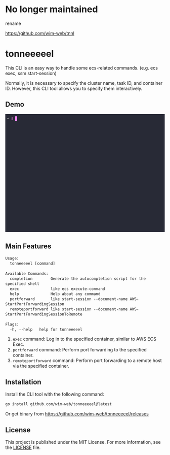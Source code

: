 # No longer maintained

rename

https://github.com/wim-web/tnnl


# tonneeeeel

This CLI is an easy way to handle some ecs-related commands. (e.g. ecs exec, ssm start-session)

Normally, it is necessary to specify the cluster name, task ID, and container ID. However, this CLI tool allows you to specify them interactively.

## Demo

![](./_img/demo.gif)

## Main Features

```
Usage:
  tonneeeeel [command]

Available Commands:
  completion        Generate the autocompletion script for the specified shell
  exec              like ecs execute-command
  help              Help about any command
  portforward       like start-session --document-name AWS-StartPortForwardingSession
  remoteportforward like start-session --document-name AWS-StartPortForwardingSessionToRemote

Flags:
  -h, --help   help for tonneeeeel
```

1. `exec` command: Log in to the specified container, similar to AWS ECS Exec.
2. `portforward` command: Perform port forwarding to the specified container.
3. `remoteportforward` command: Perform port forwarding to a remote host via the specified container.

## Installation

Install the CLI tool with the following command:

```bash
go install github.com/wim-web/tonneeeeel@latest
```

Or get binary from https://github.com/wim-web/tonneeeeel/releases

## License

This project is published under the MIT License. For more information, see the [LICENSE](LICENSE) file.

